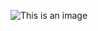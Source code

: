 ![This is an image](https://s3.amazonaws.com/alx-intranet.hbtn.io/uploads/medias/2018/9/c7d1ed0a2e10d1b4e9b3.jpg?X-Amz-Algorithm=AWS4-HMAC-SHA256&X-Amz-Credential=AKIARDDGGGOUSBVO6H7D%2F20221108%2Fus-east-1%2Fs3%2Faws4_request&X-Amz-Date=20221108T064033Z&X-Amz-Expires=86400&X-Amz-SignedHeaders=host&X-Amz-Signature=9db1addac12d3afc37225fd19ab47894b0356f227e81177436364ee40762fd3b)
